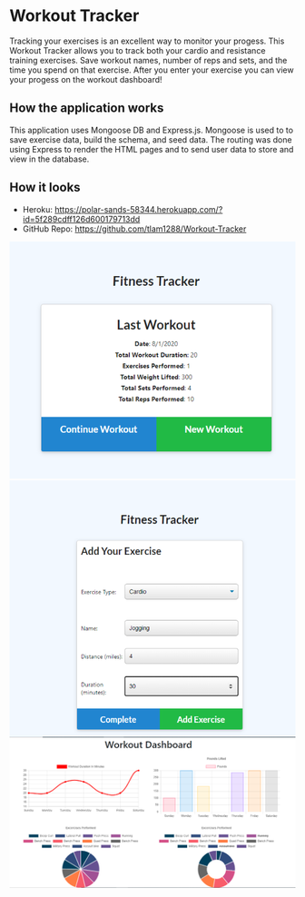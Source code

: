 # Workout Tracker

Tracking your exercises is an excellent way to monitor your progess. This Workout Tracker allows you to track both your cardio and resistance training exercises. Save workout names, number of reps and sets, and the time you spend on that exercise. After you enter your exercise you can view your progess on the workout dashboard!

## How the application works

This application uses Mongoose DB and Express.js. Mongoose is used to to save exercise data, build the schema, and seed data. The routing was done using Express to render the HTML pages and to send user data to store and view in the database.

## How it looks

- Heroku: https://polar-sands-58344.herokuapp.com/?id=5f289cdff126d600179713dd
- GitHub Repo: https://github.com/tlam1288/Workout-Tracker

![](public/images/fitnesshome.png)
![](public/images/fitnesscardio.png)
![](public/images/fitnessdashboard.png)
